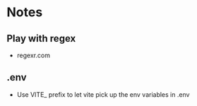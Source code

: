 # Notes

## Play with regex

- regexr.com

## .env

- Use VITE\_ prefix to let vite pick up the env variables in .env
